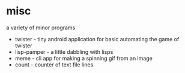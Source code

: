 # misc
a variety of minor programs

- twister - tiny android application for basic automating the game of twister
- lisp-pamper - a little dabbling with lisps
- meme - cli app for making a spinning gif from an image
- count - counter of text file lines 
